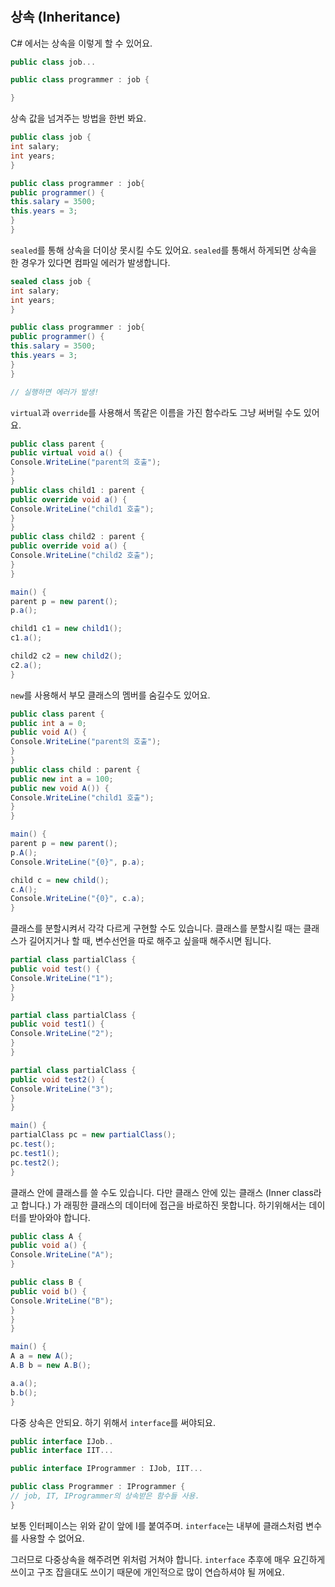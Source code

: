 #
## 상속 (Inheritance)

C# 에서는 상속을 이렇게 할 수 있어요.

```csharp
public class job...

public class programmer : job {

}
```

상속 값을 넘겨주는 방법을 한번 봐요.

```csharp
public class job {
int salary;
int years;
}

public class programmer : job{
public programmer() {
this.salary = 3500;
this.years = 3;
}
}
```

`sealed`를 통해 상속을 더이상 못시킬 수도 있어요. `sealed`를 통해서 하게되면 상속을 한 경우가 있다면 컴파일 에러가 발생합니다.

```csharp
sealed class job {
int salary;
int years;
}

public class programmer : job{
public programmer() {
this.salary = 3500;
this.years = 3;
}
}

// 실행하면 에러가 발생!
```

`virtual`과 `override`를 사용해서 똑같은 이름을 가진 함수라도 그냥 써버릴 수도 있어요.

```csharp
public class parent {
public virtual void a() {
Console.WriteLine("parent의 호출");
}
}
public class child1 : parent {
public override void a() {
Console.WriteLine("child1 호출");
}
}
public class child2 : parent {
public override void a() {
Console.WriteLine("child2 호출");
}
}

main() {
parent p = new parent();
p.a();

child1 c1 = new child1();
c1.a();

child2 c2 = new child2();
c2.a();
}
```

`new`를 사용해서 부모 클래스의 멤버를 숨길수도 있어요.

```csharp
public class parent {
public int a = 0;
public void A() {
Console.WriteLine("parent의 호출");
}
}
public class child : parent {
public new int a = 100;
public new void A()) {
Console.WriteLine("child1 호출");
}
}

main() {
parent p = new parent();
p.A();
Console.WriteLine("{0}", p.a);

child c = new child();
c.A();
Console.WriteLine("{0}", c.a);
}
```

클래스를 분할시켜서 각각 다르게 구현할 수도 있습니다.
클래스를 분할시킬 때는 클래스가 길어지거나 할 때, 변수선언을 따로 해주고 싶을때 해주시면 됩니다.

```csharp
partial class partialClass {
public void test() {
Console.WriteLine("1");
}
}

partial class partialClass {
public void test1() {
Console.WriteLine("2");
}
}

partial class partialClass {
public void test2() {
Console.WriteLine("3");
}
}

main() {
partialClass pc = new partialClass();
pc.test();
pc.test1();
pc.test2();
}
```

클래스 안에 클래스를 쓸 수도 있습니다. 다만 클래스 안에 있는 클래스 (Inner class라고 합니다.) 가 래핑한 클래스의 데이터에 접근을 바로하진 못합니다. 하기위해서는 데이터를 받아와야 합니다.

```csharp
public class A {
public void a() {
Console.WriteLine("A");
}

public class B {
public void b() {
Console.WriteLine("B");
}
}
}

main() {
A a = new A();
A.B b = new A.B();

a.a();
b.b();
}
```

다중 상속은 안되요. 하기 위해서 `interface`를 써야되요.

```csharp
public interface IJob..
public interface IIT...

public interface IProgrammer : IJob, IIT...

public class Programmer : IProgrammer {
// job, IT, IProgrammer의 상속받은 함수들 사용.
}

```

보통 인터페이스는 위와 같이 앞에 I를 붙여주며. `interface`는 내부에 클래스처럼 변수를 사용할 수 없어요.

그러므로 다중상속을 해주려면 위처럼 거쳐야 합니다. `interface` 추후에 매우 요긴하게 쓰이고 구조 잡을대도 쓰이기 때문에 개인적으로 많이 연습하셔야 될 꺼에요.
